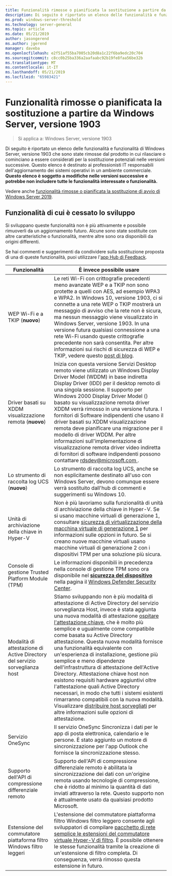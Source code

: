 ```yaml
---
title: Funzionalità rimosse o pianificata la sostituzione a partire da Windows Server, versione 1903
description: Di seguito è riportato un elenco delle funzionalità e funzionalità di Windows Server, versione 1903 che sono state rimosse dal prodotto in cui rilasciare o cominciano a essere considerati per la sostituzione potenziali nelle versioni successive. Questo elenco è destinato ai professionisti IT responsabili dell'aggiornamento dei sistemi operativi in un ambiente commerciale.
ms.prod: windows-server-threshold
ms.technology: server-general
ms.topic: article
ms.date: 05/21/2019
author: jasongerend
ms.author: jgerend
manager: daveba
ms.openlocfilehash: e2f51af55ba7005cb20d8a1c22f6ba9edc20c704
ms.sourcegitcommit: c8cc0b25ba336a2aafaabc92b19fe8faa56be32b
ms.translationtype: MT
ms.contentlocale: it-IT
ms.lasthandoff: 05/21/2019
ms.locfileid: "65983421"
---
```

# <a name="features-removed-or-planned-for-replacement-starting-with-windows-server-version-1903"></a>Funzionalità rimosse o pianificata la sostituzione a partire da Windows Server, versione 1903

>Si applica a: Windows Server, versione 1903

Di seguito è riportato un elenco delle funzionalità e funzionalità di Windows Server, versione 1903 che sono state rimosse dal prodotto in cui rilasciare o cominciano a essere considerati per la sostituzione potenziali nelle versioni successive. Questo elenco è destinato ai professionisti IT responsabili dell'aggiornamento dei sistemi operativi in un ambiente commerciale. **Questo elenco è soggetto a modifiche nelle versioni successive e potrebbe non includere tutte le funzionalità interessate o funzionalità.**

Vedere anche [funzionalità rimosse o pianificata la sostituzione di avvio di Windows Server 2019](removed-features-19.md).

## <a name="features-were-no-longer-developing"></a>Funzionalità di cui è cessato lo sviluppo

Si sviluppano queste funzionalità non è più attivamente e possibile rimuoverli da un aggiornamento futuro. Alcune sono state sostituite con altre caratteristiche o funzionalità, mentre altre sono ora disponibili da origini differenti. 

Se hai commenti e suggerimenti da condividere sulla sostituzione proposta di una di queste funzionalità, puoi utilizzare l'[app Hub di Feedback](https://support.microsoft.com/help/4021566/windows-10-send-feedback-to-microsoft-with-feedback-hub-app). 

| Funzionalità | È invece possibile usare |
|-----------|---------------------|
|WEP Wi-Fi e a TKIP (**nuovo**)| Le reti Wi-Fi con crittografie precedenti meno avanzate WEP e a TKIP non sono protette a quelli con AES, ad esempio WPA3 e WPA2. In Windows 10, versione 1903, ci si connette a una rete WEP o TKIP mostrerà un messaggio di avviso che la rete non è sicura, ma nessun messaggio viene visualizzato in Windows Server, versione 1903. In una versione futura qualsiasi connessione a una rete Wi-Fi usando queste crittografie precedente non sarà consentita. Per altre informazioni sui rischi di sicurezza di WEP e TKIP, vedere questo [post di blog](https://go.microsoft.com/fwlink/p/?linkid=2008426).|
|Driver basati su XDDM visualizzazione remota (**nuovo**)|Inizia con questa versione Servizi Desktop remoto viene utilizzato un Windows Display Driver Model (WDDM) in base indiretta Display Driver (IDD) per il desktop remoto di una singola sessione. Il supporto per Windows 2000 Display Driver Model () basato su visualizzazione remota driver XDDM verrà rimosso in una versione futura. I fornitori di Software indipendenti che usano il driver basati su XDDM visualizzazione remota deve pianificare una migrazione per il modello di driver WDDM. Per altre informazioni sull'implementazione di visualizzazione remota driver video indiretta di fornitori di software indipendenti possono contattare [ rdsdev@microsoft.com ](mailto:rdsdev@microsoft.com).|
|Lo strumento di raccolta log UCS (**nuovo**)|Lo strumento di raccolta log UCS, anche se non esplicitamente destinato all'uso con Windows Server, devono comunque essere verrà sostituito dall'hub di commenti e suggerimenti su Windows 10.|
|Unità di archiviazione della chiave in Hyper-V|Non è più lavoriamo sulla funzionalità di unità di archiviazione della chiave in Hyper-V. Se si usano macchine virtuali di generazione 1, consultare [sicurezza di virtualizzazione della macchina virtuale di generazione 1](https://docs.microsoft.com/windows-server/virtualization/hyper-v/learn-more/generation-1-virtual-machine-security-settings-for-hyper-v) per informazioni sulle opzioni in futuro. Se si creano nuove macchine virtuali usano macchine virtuali di generazione 2 con i dispositivi TPM per una soluzione più sicura. |
|Console di gestione Trusted Platform Module (TPM)|Le informazioni disponibili in precedenza nella console di gestione TPM sono ora disponibile nel [ **sicurezza del dispositivo** ](https://docs.microsoft.com/windows/security/threat-protection/windows-defender-security-center/wdsc-device-security) nella pagina il [Windows Defender Security Center](https://docs.microsoft.com/windows/security/threat-protection/windows-defender-security-center/windows-defender-security-center).|
|Modalità di attestazione di Active Directory del servizio sorveglianza host|Stiamo sviluppando non è più modalità di attestazione di Active Directory del servizio sorveglianza Host, invece è stata aggiunta una nuova modalità di attestazione [ospitare l'attestazione chiave](../security/guarded-fabric-shielded-vm/guarded-fabric-create-host-key.md), che è molto più semplice e ugualmente come compatibile come basata su Active Directory attestazione.  Questa nuova modalità fornisce una funzionalità equivalente con un'esperienza di installazione, gestione più semplice e meno dipendenze dell'infrastruttura di attestazione dell'Active Directory. Attestazione chiave host non esistono requisiti hardware aggiuntivi oltre l'attestazione quali Active Directory necessari, in modo che tutti i sistemi esistenti rimarranno compatibili con la nuova modalità. Visualizzare [distribuire host sorvegliati](../security/guarded-fabric-shielded-vm/guarded-fabric-configure-hgs-with-authorized-hyper-v-hosts.md) per altre informazioni sulle opzioni di attestazione.|
|Servizio OneSync|Il servizio OneSync Sincronizza i dati per le app di posta elettronica, calendario e le persone. È stato aggiunto un motore di sincronizzazione per l'app Outlook che fornisce la sincronizzazione stesso.|
|Supporto dell'API di compressione differenziale remoto|Supporto dell'API di compressione differenziale remoto è abilitata la sincronizzazione dei dati con un'origine remota usando tecnologie di compressione, che è ridotto al minimo la quantità di dati inviati attraverso la rete. Questo supporto non è attualmente usato da qualsiasi prodotto Microsoft.|
|Estensione del commutatore piattaforma filtro Windows filtro leggeri|L'estensione del commutatore piattaforma filtro Windows filtro leggero consente agli sviluppatori di compilare [pacchetto di rete semplice le estensioni del commutatore virtuale Hyper-V di filtro](https://docs.microsoft.com/en-us/windows-hardware/drivers/network/using-virtual-switch-filtering). È possibile ottenere le stesse funzionalità tramite la creazione di un'estensione di filtro completa. Di conseguenza, verrà rimosso questa estensione in futuro.|
